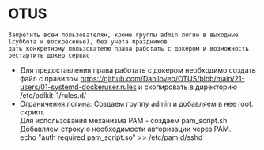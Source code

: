 # OTUS

	Запретить всем пользователям, кроме группы admin логин в выходные (суббота и воскресенье), без учета праздников
	дать конкретному пользователю права работать с докером и возможность рестартить докер сервис


- Для предоставления права работать с докером необходимо создать файл с правилом https://github.com/Daniloveb/OTUS/blob/main/21-users/01-systemd-dockeruser.rules и скопировать в директорию /etc/polkit-1/rules.d/
- Ограничения логина:
Создаем группу admin и добавляем в нее root. скрипт.  
Для использования механизма PAM -  создаем pam_script.sh  
Добавляем строку о необходимости авторизации через PAM.  
echo "auth  required  pam_script.so" >> /etc/pam.d/sshd  


